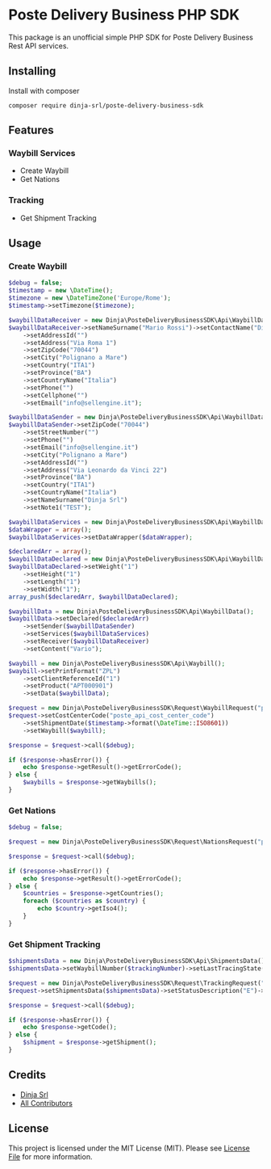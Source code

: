 # Poste Delivery Business PHP SDK

This package is an unofficial simple PHP SDK for Poste Delivery Business Rest API services.

## Installing
Install with composer
```shell
composer require dinja-srl/poste-delivery-business-sdk
```

## Features
### Waybill Services
*   Create Waybill
*   Get Nations

### Tracking
*   Get Shipment Tracking

## Usage
### Create Waybill
```php
$debug = false;
$timestamp = new \DateTime();
$timezone = new \DateTimeZone('Europe/Rome');
$timestamp->setTimezone($timezone);

$waybillDataReceiver = new Dinja\PosteDeliveryBusinessSDK\Api\WaybillDataContact();
$waybillDataReceiver->setNameSurname("Mario Rossi")->setContactName("Dinja Srl")
    ->setAddressId("")
    ->setAddress("Via Roma 1")
    ->setZipCode("70044")
    ->setCity("Polignano a Mare")
    ->setCountry("ITA1")
    ->setProvince("BA")
    ->setCountryName("Italia")
    ->setPhone("")
    ->setCellphone("")
    ->setEmail("info@sellengine.it");

$waybillDataSender = new Dinja\PosteDeliveryBusinessSDK\Api\WaybillDataContact();
$waybillDataSender->setZipCode("70044")
    ->setStreetNumber("")
    ->setPhone("")
    ->setEmail("info@sellengine.it")
    ->setCity("Polignano a Mare")
    ->setAddressId("")
    ->setAddress("Via Leonardo da Vinci 22")
    ->setProvince("BA")
    ->setCountry("ITA1")
    ->setCountryName("Italia")
    ->setNameSurname("Dinja Srl")
    ->setNote1("TEST");

$waybillDataServices = new Dinja\PosteDeliveryBusinessSDK\Api\WaybillDataServices();
$dataWrapper = array();
$waybillDataServices->setDataWrapper($dataWrapper);

$declaredArr = array();
$waybillDataDeclared = new Dinja\PosteDeliveryBusinessSDK\Api\WaybillDataDeclared();
$waybillDataDeclared->setWeight("1")
    ->setHeight("1")
    ->setLength("1")
    ->setWidth("1");
array_push($declaredArr, $waybillDataDeclared);

$waybillData = new Dinja\PosteDeliveryBusinessSDK\Api\WaybillData();
$waybillData->setDeclared($declaredArr)
    ->setSender($waybillDataSender)
    ->setServices($waybillDataServices)
    ->setReceiver($waybillDataReceiver)
    ->setContent("Vario");

$waybill = new Dinja\PosteDeliveryBusinessSDK\Api\Waybill();
$waybill->setPrintFormat("ZPL")
    ->setClientReferenceId("1")
    ->setProduct("APT000901")
    ->setData($waybillData);

$request = new Dinja\PosteDeliveryBusinessSDK\Request\WaybillRequest("poste_api_client_id", "poste_api_secret_id", "poste_api_scope", $debug);
$request->setCostCenterCode("poste_api_cost_center_code")
    ->setShipmentDate($timestamp->format(\DateTime::ISO8601))
    ->setWaybill($waybill);

$response = $request->call($debug);

if ($response->hasError()) {
    echo $response->getResult()->getErrorCode();
} else {
    $waybills = $response->getWaybills();
}
```

### Get Nations
```php
$debug = false;

$request = new Dinja\PosteDeliveryBusinessSDK\Request\NationsRequest("poste_api_client_id", "poste_api_secret_id", "poste_api_scope", $debug);

$response = $request->call($debug);

if ($response->hasError()) {
    echo $response->getResult()->getErrorCode();
} else {
    $countries = $response->getCountries();
    foreach ($countries as $country) {
        echo $country->getIso4();
    }
}
```

### Get Shipment Tracking
```php
$shipmentsData = new Dinja\PosteDeliveryBusinessSDK\Api\ShipmentsData();
$shipmentsData->setWaybillNumber($trackingNumber)->setLastTracingState("N");

$request = new Dinja\PosteDeliveryBusinessSDK\Request\TrackingRequest("poste_api_client_id", "poste_api_secret_id", "poste_api_scope", $debug);
$request->setShipmentsData($shipmentsData)->setStatusDescription("E")->setCustomerType("DQ");

$response = $request->call($debug);

if ($response->hasError()) {
    echo $response->getCode();
} else {
    $shipment = $response->getShipment();
}
```

## Credits

- [Dinja Srl][link-author]
- [All Contributors][link-contributors]

## License

This project is licensed under the MIT License (MIT). Please see [License File](LICENSE.md) for more information.

[link-author]: https://github.com/dinja-srl
[link-contributors]: ../../contributors